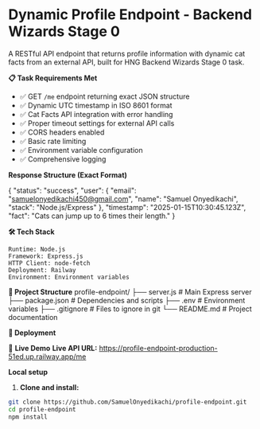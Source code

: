 # Dynamic Profile Endpoint - Backend Wizards Stage 0

A RESTful API endpoint that returns profile information with dynamic cat facts from an external API, built for HNG Backend Wizards Stage 0 task.


**📋 Task Requirements Met**
- ✅ GET `/me` endpoint returning exact JSON structure
- ✅ Dynamic UTC timestamp in ISO 8601 format
- ✅ Cat Facts API integration with error handling
- ✅ Proper timeout settings for external API calls
- ✅ CORS headers enabled
- ✅ Basic rate limiting
- ✅ Environment variable configuration
- ✅ Comprehensive logging


**Response Structure (Exact Format)**

{
  "status": "success",
  "user": {
    "email": "samuelonyedikachi450@gmail.com",
    "name": "Samuel Onyedikachi",
    "stack": "Node.js/Express"
  },
  "timestamp": "2025-01-15T10:30:45.123Z",
  "fact": "Cats can jump up to 6 times their length."
}


**🛠 Tech Stack**

    Runtime: Node.js
    Framework: Express.js
    HTTP Client: node-fetch
    Deployment: Railway
    Environment: Environment variables
    
    
**📁 Project Structure**
  profile-endpoint/
├── server.js          # Main Express server
├── package.json       # Dependencies and scripts
├── .env              # Environment variables
├── .gitignore        # Files to ignore in git
└── README.md         # Project documentation



**🚀 Deployment**

  🚀 **Live Demo**
    **Live API URL:**  https://profile-endpoint-production-51ed.up.railway.app/me


  **Local setup**

  1. **Clone and install:**
  ```bash
  git clone https://github.com/SamuelOnyedikachi/profile-endpoint.git
  cd profile-endpoint
  npm install
